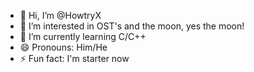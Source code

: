 - 👋 Hi, I’m @HowtryX
- 👀 I’m interested in OST's and the moon, yes the moon!
- 🌱 I’m currently learning C/C++
- 😄 Pronouns: Him/He
- ⚡ Fun fact: I'm starter now

<!---
HowtryX/HowtryX is a ✨ special ✨ repository because its `README.md` (this file) appears on your GitHub profile.
You can click the Preview link to take a look at your changes.
--->

